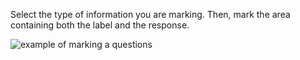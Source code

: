 Select the type of information you are marking. Then, mark the area containing both the label and the response. 

![example of marking a questions](assets/anzac/hs_example_marking.gif)
